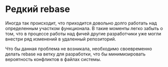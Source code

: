 # Редкий rebase

Иногда так происходит, что приходится довольно долго работать над определенным участком функционала. В такие моменты легко забыть о том, что в процессе работы над фичей другие разработчики уже могли внестри ряд изменений в удаленный репозиторий. 

Что бы данная проблема не возникала, необходимо своевременно делать rebase на ветку для разработки, что бы минимизировать вероятность конфликтов в файлах системы.
